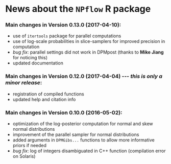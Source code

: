 # News about the `NPflow` R package


### Main changes in Version 0.13.0 (2017-04-10):
* use of `itertools` package for parallel computations
* use of log-scale probabilities in slice-samplers for improved precision in computation
* *bug fix*: parallel settings did not work in DPMpost (thanks to **Mike Jiang** for noticing this)
* updated documentation


### Main changes in Version 0.12.0 (2017-04-04) --- *this is only a minor release*:
* registration of compiled functions
* updated help and citation info


### Main changes in Version 0.10.0 (2016-05-02):
* optimization of the log-posterior computation for normal and skew normal distributions
* improvement of the parallel sampler for normal distributions
* added arguments in `DPMGibs...` functions to allow more informative priors if needed
* *bug fix*: log of integers disambiguated in C++ function (compilation error on Solaris)

